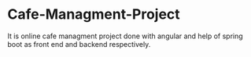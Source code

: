 # Cafe-Managment-Project
It is online cafe managment project done with angular and help of spring boot as front end and backend respectively. 
